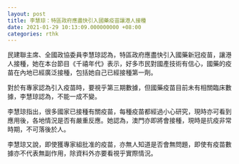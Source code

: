 ```yaml
---
layout: post
title: 李慧琼：特區政府應盡快引入國藥疫苗讓港人接種
date: 2021-01-29 10:13:09.000000000 +08:00
categories: rthk
---
```


民建聯主席、全國政協委員李慧琼認為，特區政府應盡快引入國藥新冠疫苗，讓港人接種，她在本台節目《千禧年代》表示，好多巿民對國產技術有信心，國藥的疫苗在內地已經廣泛接種，包括她自己已經接種第一劑。

對於有專家認為引入疫苗時，要視乎第三期數據，但國藥疫苗目前未有相關臨床數據，李慧琼認為，不能一成不變。

李慧琼指出，很多國家已接種有關疫苗，每種疫苗都經過小心研究，現時亦可看到應用後，各地情況是否有嚴重反應。她認為，澳門亦即將會接種，現時是抗疫非常時期，不可落後於人。

李慧琼又說，即使獲專家組批准的疫苗，亦無人知道是否會無問題，即使有疫苗數據亦不代表無副作用，除資料外亦要看視乎實際情況。
